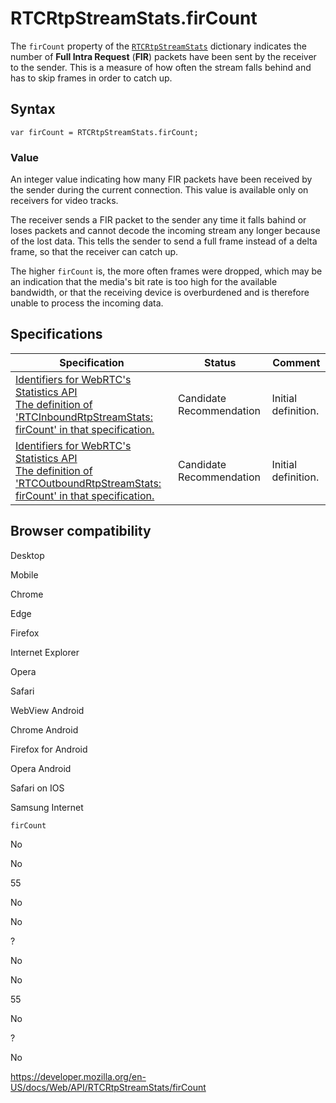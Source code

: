 RTCRtpStreamStats.firCount
==========================

The `firCount` property of the [`RTCRtpStreamStats`](../rtcrtpstreamstats) dictionary indicates the number of **Full Intra Request** (**FIR**) packets have been sent by the receiver to the sender. This is a measure of how often the stream falls behind and has to skip frames in order to catch up.

Syntax
------

    var firCount = RTCRtpStreamStats.firCount;

### Value

An integer value indicating how many FIR packets have been received by the sender during the current connection. This value is available only on receivers for video tracks.

The receiver sends a FIR packet to the sender any time it falls bahind or loses packets and cannot decode the incoming stream any longer because of the lost data. This tells the sender to send a full frame instead of a delta frame, so that the receiver can catch up.

The higher `firCount` is, the more often frames were dropped, which may be an indication that the media's bit rate is too high for the available bandwidth, or that the receiving device is overburdened and is therefore unable to process the incoming data.

Specifications
--------------

<table><thead><tr class="header"><th>Specification</th><th>Status</th><th>Comment</th></tr></thead><tbody><tr class="odd"><td><a href="https://w3c.github.io/webrtc-stats/#dom-rtcinboundrtpstreamstats-fircount">Identifiers for WebRTC's Statistics API<br />
<span class="small">The definition of 'RTCInboundRtpStreamStats: firCount' in that specification.</span></a></td><td><span class="spec-cr">Candidate Recommendation</span></td><td>Initial definition.</td></tr><tr class="even"><td><a href="https://w3c.github.io/webrtc-stats/#dom-rtcoutboundrtpstreamstats-fircount">Identifiers for WebRTC's Statistics API<br />
<span class="small">The definition of 'RTCOutboundRtpStreamStats: firCount' in that specification.</span></a></td><td><span class="spec-cr">Candidate Recommendation</span></td><td>Initial definition.</td></tr></tbody></table>

Browser compatibility
---------------------

Desktop

Mobile

Chrome

Edge

Firefox

Internet Explorer

Opera

Safari

WebView Android

Chrome Android

Firefox for Android

Opera Android

Safari on IOS

Samsung Internet

`firCount`

No

No

55

No

No

?

No

No

55

No

?

No

<a href="https://developer.mozilla.org/en-US/docs/Web/API/RTCRtpStreamStats/firCount" class="_attribution-link">https://developer.mozilla.org/en-US/docs/Web/API/RTCRtpStreamStats/firCount</a>
